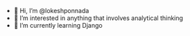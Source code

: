 - 👋 Hi, I’m @lokeshponnada
- 👀 I’m interested in anything that involves analytical thinking
- 🌱 I’m currently learning Django

<!---
lokeshponnada/lokeshponnada is a ✨ special ✨ repository because its `README.md` (this file) appears on your GitHub profile.
You can click the Preview link to take a look at your changes.
--->
